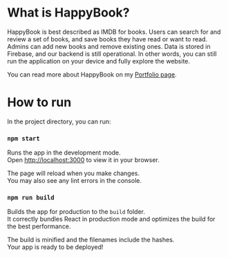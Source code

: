 # What is HappyBook?
HappyBook is best described as IMDB for books. Users can search for and review a set of books, and save books they have read or want to read. Admins can add new books and remove existing ones. Data is stored in Firebase, and our backend is still operational. In other words, you can still run the application on your device and fully explore the website. 

You can read more about HappyBook on my [Portfolio page](https://runesee.github.io/projects/happybook.html).

# How to run

In the project directory, you can run:

### `npm start`

Runs the app in the development mode.\
Open [http://localhost:3000](http://localhost:3000) to view it in your browser.

The page will reload when you make changes.\
You may also see any lint errors in the console.

### `npm run build`

Builds the app for production to the `build` folder.\
It correctly bundles React in production mode and optimizes the build for the best performance.

The build is minified and the filenames include the hashes.\
Your app is ready to be deployed!
